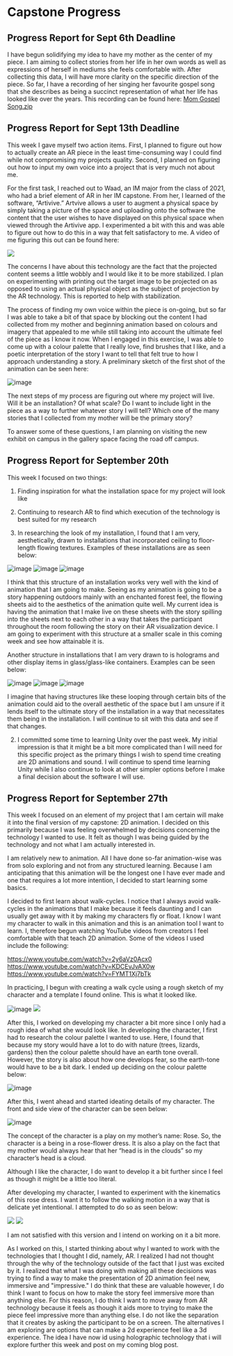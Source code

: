 # Capstone Progress

## Progress Report for Sept 6th Deadline
I have begun solidifying my idea to have my mother as the center of my piece. I am aiming to collect stories from her life in her own words as well as expressions of herself in mediums she feels comfortable with. After collecting this data, I will have more clarity on the specific direction of the piece. So far, I have a recording of her singing her favourite gospel song that she describes as being a succinct representation of what her life has looked like over the years. This recording can be found here: [Mom Gospel Song.zip](https://github.com/Alphaam/Capstone/files/9485522/Mom.Gospel.Song.zip)



## Progress Report for Sept 13th Deadline
This week I gave myself two action items. First, I planned to figure out how to actually create an AR piece in the least time-consuming way I could find while not compromising my projects quality. Second, I planned on figuring out how to input my own voice into a project that is very much not about me. 

For the first task, I reached out to Waad, an IM major from the class of 2021, who had a brief element of AR in her IM capstone. From her, I learned of the software, “Artivive.” Artvive allows a user to augment a physical space by simply taking a picture of the space and uploading onto the software the content that the user wishes to have displayed on this physical space when viewed through the Artivive app. I experimented a bit with this and was able to figure out how to do this in a way that felt satisfactory to me. A video of me figuring this out can be found here:

![](TestingARTake1.gif)

The concerns I have about this technology are the fact that the projected content seems a little wobbly and I would like it to be more stabilized. I plan on experimenting with printing out the target image to be projected on as opposed to using an actual physical object as the subject of projection by the AR technology. This is reported to help with stabilization.

The process of finding my own voice within the piece is on-going, but so far I was able to take a bit of that space by blocking out the content I had collected from my mother and beginning animation based on colours and imagery that appealed to me while still taking into account the ultimate feel of the piece as I know it now. When I engaged in this exercise, I was able to come up with a colour palette that I really love, find brushes that I like, and a poetic interpretation of the story I want to tell that felt true to how I approach understanding a story. A preliminary sketch of the first shot of the animation can be seen here:

![image](Draft1ofFirstAnimationFrame.jpeg)

The next steps of my process are figuring out where my project will live. Will it be an installation? Of what scale? Do I want to include light in the piece as a way to further whatever story I will tell? Which one of the many stories that I collected from my mother will be the primary story? 

To answer some of these questions, I am planning on visiting the new exhibit on campus in the gallery space facing the road off campus.

## Progress Report for September 20th

This week I focused on two things:
1.	Finding inspiration for what the installation space for my project will look like
2.	Continuing to research AR to find which execution of the technology is best suited for my research

1. In researching the look of my installation, I found that I am very, aesthetically, drawn to installations that incorporated ceiling to floor-length flowing textures. Examples of these installations are as seen below:

 ![image](Sheetsinstallation.jpeg)
 ![image](Sheets2.jpg)
 ![image](sheets5.jpeg)
 


I think that this structure of an installation works very well with the kind of animation that I am going to make. Seeing as my animation is going to be a story happening outdoors mainly with an enchanted forest feel, the flowing sheets aid to the aesthetics of the animation quite well. My current idea is having the animation that I make live on these sheets with the story spilling into the sheets next to each other in a way that takes the participant throughout the room following the story on their AR visualization device. I am going to experiment with this structure at a smaller scale in this coming week and see how attainable it is.

Another structure in installations that I am very drawn to is holograms and other display items in glass/glass-like containers. Examples can be seen below:
  
 
 ![image](Glassbroom.jpeg)
 ![image](hologram.jpeg)
 ![image](drowning.jpeg)
 
 

I imagine that having structures like these looping through certain bits of the animation could aid to the overall aesthetic of the space but I am unsure if it lends itself to the ultimate story of the installation in a way that necessitates them being in the installation. I will continue to sit with this data and see if that changes.

2. I committed some time to learning Unity over the past week. My initial impression is that it might be a bit more complicated than I will need for this specific project as the primary things I wish to spend time creating are 2D animations and sound. I will continue to spend time learning Unity while I also continue to look at other simpler options before I make a final decision about the software I will use.


## Progress Report for September 27th

This week I focused on an element of my project that I am certain will make it into the final version of my capstone: 2D animation. I decided on this primarily because I was feeling overwhelmed by decisions concerning the technology I wanted to use. It felt as though I was being guided by the technology and not what I am actually interested in.

I am relatively new to animation. All I have done so-far animation-wise was from solo exploring and not from any structured learning. Because I am anticipating that this animation will be the longest one I have ever made and one that requires a lot more intention, I decided to start learning some basics.

I decided to first learn about walk-cycles. I notice that I always avoid walk-cycles in the animations that I make because it feels daunting and I can usually get away with it by making my characters fly or float. I know I want my character to walk in this animation and this is an animation tool I want to learn. I, therefore begun watching YouTube videos from creators I feel comfortable with that teach 2D animation. Some of the videos I used include the following:

https://www.youtube.com/watch?v=2y6aVz0Acx0
https://www.youtube.com/watch?v=KDCEvJvAX0w
https://www.youtube.com/watch?v=FYMT1Xj7bTk


In practicing, I begun with creating a walk cycle using a rough sketch of my character and a template I found online. This is what it looked like.

![image](walkingpics.jpeg)
![](stickwalkcycle.gif)

After this, I worked on developing my character a bit more since I only had a rough idea of what she would look like. In developing the character, I first had to research the colour palette I wanted to use. Here, I found that because my story would have a lot to do with nature (trees, lizards, gardens) then the colour palette should have an earth tone overall. However, the story is also about how one develops fear, so the earth-tone would have to be a bit dark. I ended up deciding on the colour palette below:

![image](colorpalette.jpeg)

After this, I went ahead and started ideating details of my character. The front and side view of the character can be seen below:

![image](frontviewofcharacher.jpeg)

The concept of the character is a play on my mother’s name: Rose. So, the character is a being in a rose-flower dress. It is also a play on the fact that my mother would always hear that her “head is in the clouds” so my character’s head is a cloud.

Although I like the character, I do want to develop it a bit further since I feel as though it might be a little too literal.

After developing my character, I wanted to experiment with the kinematics of this rose dress. I want it to follow the walking motion in a way that is delicate yet intentional. I attempted to do so as seen below:

![](initialflowerwalkcycle.gif)
![](flowerwalkcycle.gif)

I am not satisfied with this version and I intend on working on it a bit more.

As I worked on this, I started thinking about why I wanted to work with the technologies that I thought I did, namely, AR. I realized I had not thought through the why of the technology outside of the fact that I just was excited by it. I realized that what I was doing with making all these decisions was trying to find a way to make the presentation of 2D animation feel new, immersive and "impressive." I do think that these are valuable however, I do think I want to focus on how to make the story feel immersive more than anything else. For this reason, I do think I want to move away from AR technology because it feels as though it aids more to trying to make the piece feel impressive more than anything else. I do not like the separation that it creates by asking the participant to be on a screen. The alternatives I am exploring are options that can make a 2d experience feel like a 3d experience. The idea I have now id using holographic technology that i will explore further this week and post on my coming blog post. 

